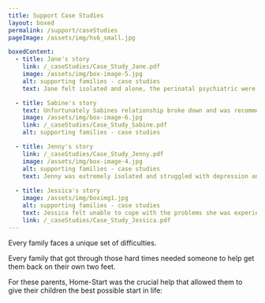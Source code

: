 ```yaml
---
title: Support Case Studies
layout: boxed
permalink: /support/caseStudies
pageImage: /assets/img/hs6_small.jpg

boxedContent:
  - title: Jane's story
    link: /_caseStudies/Case_Study_Jane.pdf
    image: /assets/img/box-image-5.jpg
    alt: supporting families - case studies
    text: Jane felt isolated and alone, the perinatal psychiatric were concerned and contacted Home-Start Nottingham.

  - title: Sabine's story
    text: Unfortunately Sabines relationship broke down and was recommended to have Home-Start support.
    image: /assets/img/box-image-6.jpg
    link: /_caseStudies/Case_Study_Sabine.pdf
    alt: supporting families - case studies

  - title: Jenny's story
    link: /_caseStudies/Case_Study_Jenny.pdf
    image: /assets/img/box-image-4.jpg
    alt: supporting families - case studies
    text: Jenny was extremely isolated and struggled with depression and a new born baby.
    
  - title: Jessica's story
    image: /assets/img/boximg1.jpg
    alt: supporting families - case studies
    text: Jessica felt unable to cope with the problems she was experiencing and her volunteer helped her develop coping strategies.
    link: /_caseStudies/Case_Study_Jessica.pdf
---
```


Every family faces a unique set of difficulties.

Every family that got through those hard times needed someone to help get them back on their own two feet.

For these parents, Home-Start was the crucial help that allowed them to give their children the best possible start in life:
